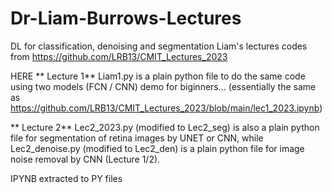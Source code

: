 # Dr-Liam-Burrows-Lectures
DL for classification, denoising and segmentation
               Liam's lectures codes from  https://github.com/LRB13/CMIT_Lectures_2023
               
HERE ** Lecture 1**
Liam1.py is a plain python file to do the same code using two models (FCN / CNN)
    demo for biginners... (essentially the same as https://github.com/LRB13/CMIT_Lectures_2023/blob/main/lec1_2023.ipynb)

** Lecture 2**
Lec2_2023.py (modified to Lec2_seg) is also a plain python file for segmentation of retina images by UNET or CNN, while
Lec2_denoise.py (modified to Lec2_den) is a plain python file for image noise removal by CNN (Lecture 1/2).

IPYNB extracted to PY files
